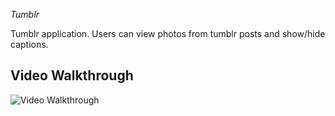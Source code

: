  *Tumblr*

Tumblr application. Users can view photos from tumblr posts and show/hide captions.

## Video Walkthrough 

<img src='https://i.imgur.com/ZfLU4BI.gif' title='Video Walkthrough' width='' alt='Video Walkthrough' />
